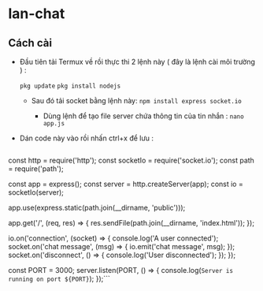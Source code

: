 # lan-chat
## Cách cài
- Đầu tiên tải Termux về rồi thực thi 2 lệnh này ( đây là lệnh cài môi trường ) :

  `pkg update`
  `pkg install nodejs`

  - Sau đó tải socket bằng lệnh này:
    `npm install express socket.io`

     - Dùng lệnh để tạo file server chứa thông tin của tin nhắn :
     `nano app.js` 
- Dán code này vào rồi nhấn ctrl+x để lưu :




  ```const express = require('express');
const http = require('http');
const socketIo = require('socket.io');
const path = require('path');

const app = express();
const server = http.createServer(app);
const io = socketIo(server);

app.use(express.static(path.join(__dirname, 'public')));

app.get('/', (req, res) => {
    res.sendFile(path.join(__dirname, 'index.html'));
});

io.on('connection', (socket) => {
    console.log('A user connected');
    socket.on('chat message', (msg) => {
        io.emit('chat message', msg);
    });
    socket.on('disconnect', () => {
        console.log('User disconnected');
    });
});

const PORT = 3000;
server.listen(PORT, () => {
    console.log(`Server is running on port ${PORT}`);
});``` 

